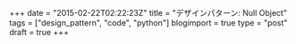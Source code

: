 +++
date = "2015-02-22T02:22:23Z"
title = "デザインパターン: Null Object"
tags = ["design_pattern", "code", "python"]
blogimport = true
type = "post"
draft = true
+++
